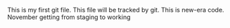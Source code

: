 This is my first git file.
This file will be tracked by git.
This is new-era code.
November
getting from staging to working

